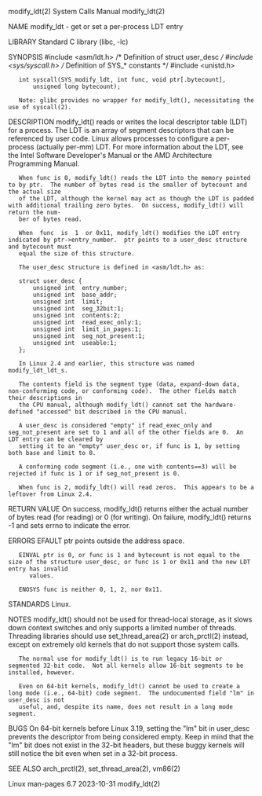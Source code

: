 modify_ldt(2)							      System Calls Manual							 modify_ldt(2)

NAME
       modify_ldt - get or set a per-process LDT entry

LIBRARY
       Standard C library (libc, -lc)

SYNOPSIS
       #include <asm/ldt.h>	    /* Definition of struct user_desc */
       #include <sys/syscall.h>	    /* Definition of SYS_* constants */
       #include <unistd.h>

       int syscall(SYS_modify_ldt, int func, void ptr[.bytecount],
		   unsigned long bytecount);

       Note: glibc provides no wrapper for modify_ldt(), necessitating the use of syscall(2).

DESCRIPTION
       modify_ldt() reads or writes the local descriptor table (LDT) for a process.  The LDT is an array of segment descriptors that can be referenced by user
       code.  Linux allows processes to configure a per-process (actually per-mm) LDT.	For more information about the LDT, see the Intel Software Developer's
       Manual or the AMD Architecture Programming Manual.

       When func is 0, modify_ldt() reads the LDT into the memory pointed to by ptr.  The number of bytes read is the smaller of bytecount and the actual size
       of the LDT, although the kernel may act as though the LDT is padded with additional trailing zero bytes.	 On success, modify_ldt() will return the num‐
       ber of bytes read.

       When  func  is  1  or 0x11, modify_ldt() modifies the LDT entry indicated by ptr->entry_number.	ptr points to a user_desc structure and bytecount must
       equal the size of this structure.

       The user_desc structure is defined in <asm/ldt.h> as:

	   struct user_desc {
	       unsigned int  entry_number;
	       unsigned int  base_addr;
	       unsigned int  limit;
	       unsigned int  seg_32bit:1;
	       unsigned int  contents:2;
	       unsigned int  read_exec_only:1;
	       unsigned int  limit_in_pages:1;
	       unsigned int  seg_not_present:1;
	       unsigned int  useable:1;
	   };

       In Linux 2.4 and earlier, this structure was named modify_ldt_ldt_s.

       The contents field is the segment type (data, expand-down data, non-conforming code, or conforming code).  The other fields match their descriptions in
       the CPU manual, although modify_ldt() cannot set the hardware-defined "accessed" bit described in the CPU manual.

       A user_desc is considered "empty" if read_exec_only and seg_not_present are set to 1 and all of the other fields are 0.	An LDT entry can be cleared by
       setting it to an "empty" user_desc or, if func is 1, by setting both base and limit to 0.

       A conforming code segment (i.e., one with contents==3) will be rejected if func is 1 or if seg_not_present is 0.

       When func is 2, modify_ldt() will read zeros.  This appears to be a leftover from Linux 2.4.

RETURN VALUE
       On success, modify_ldt() returns either the actual number of bytes read (for reading) or 0 (for writing).  On failure, modify_ldt() returns -1 and sets
       errno to indicate the error.

ERRORS
       EFAULT ptr points outside the address space.

       EINVAL ptr is 0, or func is 1 and bytecount is not equal to the size of the structure user_desc, or func is 1 or 0x11 and the new LDT entry has invalid
	      values.

       ENOSYS func is neither 0, 1, 2, nor 0x11.

STANDARDS
       Linux.

NOTES
       modify_ldt() should not be used for thread-local storage, as it slows down context switches and only supports a limited number of  threads.   Threading
       libraries should use set_thread_area(2) or arch_prctl(2) instead, except on extremely old kernels that do not support those system calls.

       The normal use for modify_ldt() is to run legacy 16-bit or segmented 32-bit code.  Not all kernels allow 16-bit segments to be installed, however.

       Even on 64-bit kernels, modify_ldt() cannot be used to create a long mode (i.e., 64-bit) code segment.  The undocumented field "lm" in user_desc is not
       useful, and, despite its name, does not result in a long mode segment.

BUGS
       On 64-bit kernels before Linux 3.19, setting the "lm" bit in user_desc prevents the descriptor from being considered empty.  Keep in mind that the "lm"
       bit does not exist in the 32-bit headers, but these buggy kernels will still notice the bit even when set in a 32-bit process.

SEE ALSO
       arch_prctl(2), set_thread_area(2), vm86(2)

Linux man-pages 6.7							  2023-10-31								 modify_ldt(2)
